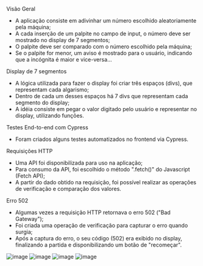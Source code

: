  Visão Geral 

- A aplicação consiste em adivinhar um número escolhido aleatoriamente pela máquina;
- A cada inserção de um palpite no campo de input, o número deve ser mostrado no display de 7 segmentos;
- O palpite deve ser comparado com o número escolhido pela máquina;
- Se o palpite for menor, um aviso é mostrado para o usuário, indicando que a incógnita é maior e vice-versa...

Display de 7 segmentos

- A lógica utilizada para fazer o display foi criar três espaços (divs), que representam cada algarismo;
- Dentro de cada um desses espaços há 7 divs que representam cada segmento do display;
- A idéia consiste em pegar o valor digitado pelo usuário e representar no display, utilizando funções.

Testes End-to-end com Cypress

- Foram criados alguns testes automatizados no frontend via Cypress. 

Requisições HTTP

- Uma API foi disponibilizada para uso na aplicação;
- Para consumo da API, foi escolhido o método ".fetch()" do Javascript (Fetch API);
- A partir do dado obtido na requisição, foi possível realizar as operações de verificação e comparação dos valores.

Erro 502

- Algumas vezes a requisição HTTP retornava o erro 502 ("Bad Gateway");
- Foi criada uma operação de verificação para capturar o erro quando surgia;
- Após a captura do erro, o seu código (502) era exibido no display, finalizando a partida e disponibilizando um botão de "recomeçar".



![image](https://user-images.githubusercontent.com/55358204/155259225-c8124d8e-db65-4753-8d95-83781d9a9ad8.png)
![image](https://user-images.githubusercontent.com/55358204/155259302-57294739-7caa-41eb-91e2-f8880ff061e1.png)
![image](https://user-images.githubusercontent.com/55358204/155259329-e192fe7a-42c0-4242-ad76-711b3df0d600.png)
![image](https://user-images.githubusercontent.com/55358204/155259356-4a8a6a51-2f11-4ed3-a58f-c48d074c46b5.png)
